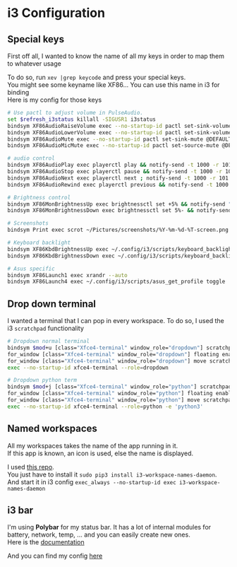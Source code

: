 # i3 Configuration

## Special keys
First off all, I wanted to know the name of all my keys in order to map them to whatever usage


To do so, run `xev |grep keycode` and press your special keys.  
You might see some keyname like XF86... You can use this name in i3 for binding  
Here is my config for those keys
```bash
# Use pactl to adjust volume in PulseAudio.
set $refresh_i3status killall -SIGUSR1 i3status
bindsym XF86AudioRaiseVolume exec --no-startup-id pactl set-sink-volume @DEFAULT_SINK@ +10% && $refresh_i3status && notify-send -t 1000 -r 101 "Volume $(pactl get-sink-volume @DEFAULT_SINK@ |grep "[0-9]*%" -o |head -1)"
bindsym XF86AudioLowerVolume exec --no-startup-id pactl set-sink-volume @DEFAULT_SINK@ -10% && $refresh_i3status && notify-send -t 1000 -r 101 "Volume $(pactl get-sink-volume @DEFAULT_SINK@ |grep "[0-9]*%" -o |head -1)"
bindsym XF86AudioMute exec --no-startup-id pactl set-sink-mute @DEFAULT_SINK@ toggle && $refresh_i3status && notify-send -t 1000 -r 101 "Speakers are $(~/.config/i3/scripts/is_muted out)"
bindsym XF86AudioMicMute exec --no-startup-id pactl set-source-mute @DEFAULT_SOURCE@ toggle && $refresh_i3status && notify-send -t 1000 -r 101 "Mic is $(~/.config/i3/scripts/is_muted in)"

# audio control
bindsym XF86AudioPlay exec playerctl play && notify-send -t 1000 -r 101 "Audio play"
bindsym XF86AudioStop exec playerctl pause && notify-send -t 1000 -r 101 "Audio pause"
bindsym XF86AudioNext exec playerctl next ; notify-send -t 1000 -r 101 "test"
bindsym XF86AudioRewind exec playerctl previous && notify-send -t 1000 -r 101 "test back"

# Brightness control
bindsym XF86MonBrightnessUp exec brightnessctl set +5% && notify-send "$(brightnessctl i|grep Current)" -t 1000 -r 100
bindsym XF86MonBrightnessDown exec brightnessctl set 5%- && notify-send "$(brightnessctl i|grep Current)" -t 1000 -r 100

# Screenshots
bindsym Print exec scrot ~/Pictures/screenshots/%Y-%m-%d-%T-screen.png && notify-send "Saved in as $(date +"%Y-%m-%d-%T")-screen.png"

# Keyboard backlight
bindsym XF86KbdBrightnessUp exec ~/.config/i3/scripts/keyboard_backlight up
bindsym XF86KbdBrightnessDown exec ~/.config/i3/scripts/keyboard_backlight down

# Asus specific
bindsym XF86Launch1 exec xrandr --auto
bindsym XF86Launch4 exec ~/.config/i3/scripts/asus_get_profile toggle
```

## Drop down terminal
I wanted a terminal that I can pop in every workspace. To do so, I used the i3 `scratchpad` functionality

```bash
# Dropdown normal terminal
bindsym $mod+u [class="Xfce4-terminal" window_role="dropdown"] scratchpad show; [class="Xfce4-terminal" window_role="dropdown"] move position center
for_window [class="Xfce4-terminal" window_role="dropdown"] floating enable
for_window [class="Xfce4-terminal" window_role="dropdown"] move scratchpad
exec --no-startup-id xfce4-terminal --role=dropdown

# Dropdown python term
bindsym $mod+j [class="Xfce4-terminal" window_role="python"] scratchpad show; [class="Xfce4-terminal" window_role="python"] move position center
for_window [class="Xfce4-terminal" window_role="python"] floating enable
for_window [class="Xfce4-terminal" window_role="python"] move scratchpad
exec --no-startup-id xfce4-terminal --role=python -e 'python3'
```

## Named workspaces
All my workspaces takes the name of the app running in it.  
If this app is known, an icon is used, else the name is displayed.  

I used [this repo](https://github.com/cboddy/i3-workspace-names-daemon).  
You just have to install it `sudo pip3 install i3-workspace-names-daemon`.  
And start it in i3 config `exec_always --no-startup-id exec i3-workspace-names-daemon`

## i3 bar
I'm using **Polybar** for my status bar. It has a lot of internal modules for battery, network, temp, ... and you can easily create new ones.  
Here is the [documentation](https://github.com/polybar/polybar/wiki)

And you can find my config [here](res/polybar_config)